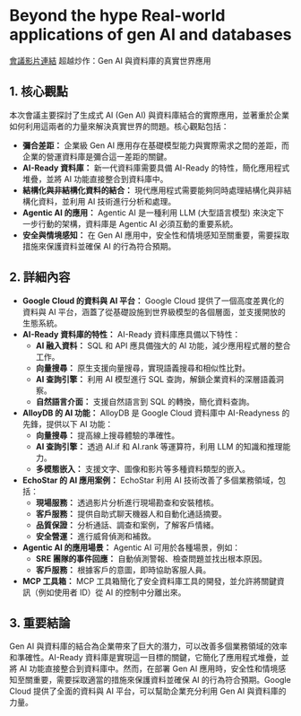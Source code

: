 # Beyond the hype Real-world applications of gen AI and databases
[會議影片連結](https://www.youtube.com/watch?v=QguI0ypBiP4)
超越炒作：Gen AI 與資料庫的真實世界應用

## 1. 核心觀點

本次會議主要探討了生成式 AI (Gen AI) 與資料庫結合的實際應用，並著重於企業如何利用這兩者的力量來解決真實世界的問題。核心觀點包括：

*   **彌合差距：** 企業級 Gen AI 應用存在基礎模型能力與實際需求之間的差距，而企業的營運資料庫是彌合這一差距的關鍵。
*   **AI-Ready 資料庫：** 新一代資料庫需要具備 AI-Ready 的特性，簡化應用程式堆疊，並將 AI 功能直接整合到資料庫中。
*   **結構化與非結構化資料的結合：** 現代應用程式需要能夠同時處理結構化與非結構化資料，並利用 AI 技術進行分析和處理。
*   **Agentic AI 的應用：** Agentic AI 是一種利用 LLM (大型語言模型) 來決定下一步行動的架構，資料庫是 Agentic AI 必須互動的重要系統。
*   **安全與情境感知：** 在 Gen AI 應用中，安全性和情境感知至關重要，需要採取措施來保護資料並確保 AI 的行為符合預期。

## 2. 詳細內容

*   **Google Cloud 的資料與 AI 平台：** Google Cloud 提供了一個高度差異化的資料與 AI 平台，涵蓋了從基礎設施到世界級模型的各個層面，並支援開放的生態系統。
*   **AI-Ready 資料庫的特性：** AI-Ready 資料庫應具備以下特性：
    *   **AI 融入資料：** SQL 和 API 應具備強大的 AI 功能，減少應用程式層的整合工作。
    *   **向量搜尋：** 原生支援向量搜尋，實現語義搜尋和相似性比對。
    *   **AI 查詢引擎：** 利用 AI 模型進行 SQL 查詢，解鎖企業資料的深層語義洞察。
    *   **自然語言介面：** 支援自然語言到 SQL 的轉換，簡化資料查詢。
*   **AlloyDB 的 AI 功能：** AlloyDB 是 Google Cloud 資料庫中 AI-Readyness 的先鋒，提供以下 AI 功能：
    *   **向量搜尋：** 提高線上搜尋體驗的準確性。
    *   **AI 查詢引擎：** 透過 AI.if 和 AI.rank 等運算符，利用 LLM 的知識和推理能力。
    *   **多模態嵌入：** 支援文字、圖像和影片等多種資料類型的嵌入。
*   **EchoStar 的 AI 應用案例：** EchoStar 利用 AI 技術改善了多個業務領域，包括：
    *   **現場服務：** 透過影片分析進行現場勘查和安裝稽核。
    *   **客戶服務：** 提供自助式聊天機器人和自動化通話摘要。
    *   **品質保證：** 分析通話、調查和案例，了解客戶情緒。
    *   **安全營運：** 進行威脅偵測和補救。
*   **Agentic AI 的應用場景：** Agentic AI 可用於各種場景，例如：
    *   **SRE 團隊的事件回應：** 自動偵測警報、檢查問題並找出根本原因。
    *   **客戶服務：** 根據客戶的意圖，即時協助客服人員。
*   **MCP 工具箱：** MCP 工具箱簡化了安全資料庫工具的開發，並允許將關鍵資訊（例如使用者 ID）從 AI 的控制中分離出來。

## 3. 重要結論

Gen AI 與資料庫的結合為企業帶來了巨大的潛力，可以改善多個業務領域的效率和準確性。AI-Ready 資料庫是實現這一目標的關鍵，它簡化了應用程式堆疊，並將 AI 功能直接整合到資料庫中。然而，在部署 Gen AI 應用時，安全性和情境感知至關重要，需要採取適當的措施來保護資料並確保 AI 的行為符合預期。Google Cloud 提供了全面的資料與 AI 平台，可以幫助企業充分利用 Gen AI 與資料庫的力量。
